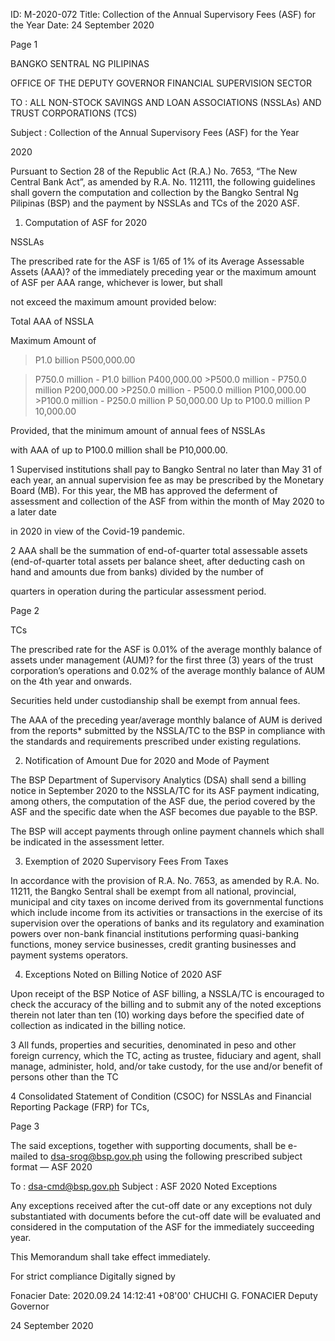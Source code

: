 ID: M-2020-072
Title: Collection of the Annual Supervisory Fees (ASF) for the Year
Date: 24 September 2020

Page 1

BANGKO SENTRAL NG PILIPINAS

OFFICE OF THE DEPUTY GOVERNOR FINANCIAL SUPERVISION SECTOR

TO : ALL NON-STOCK SAVINGS AND LOAN ASSOCIATIONS (NSSLAs) AND TRUST CORPORATIONS (TCS)

Subject : Collection of the Annual Supervisory Fees (ASF) for the Year

2020

Pursuant to Section 28 of the Republic Act (R.A.) No. 7653, “The New Central Bank Act”, as amended by R.A. No. 112111, the following guidelines shall govern the computation and collection by the Bangko Sentral Ng Pilipinas (BSP) and the payment by NSSLAs and TCs of the 2020 ASF.

1. Computation of ASF for 2020

NSSLAs

The prescribed rate for the ASF is 1/65 of 1% of its Average Assessable Assets (AAA)? of the immediately preceding year or the maximum amount of ASF per AAA range, whichever is lower, but shall

not exceed the maximum amount provided below:

Total AAA of NSSLA

Maximum Amount of

>P1.0 billion P500,000.00

>P750.0 million - P1.0 billion P400,000.00 >P500.0 million - P750.0 million P200,000.00 >P250.0 million - P500.0 million P100,000.00 >P100.0 million - P250.0 million P 50,000.00 Up to P100.0 million P 10,000.00

Provided, that the minimum amount of annual fees of NSSLAs

with AAA of up to P100.0 million shall be P10,000.00.

1 Supervised institutions shall pay to Bangko Sentral no later than May 31 of each year, an annual supervision fee as may be prescribed by the Monetary Board (MB). For this year, the MB has approved the deferment of assessment and collection of the ASF from within the month of May 2020 to a later date

in 2020 in view of the Covid-19 pandemic.

2 AAA shall be the summation of end-of-quarter total assessable assets (end-of-quarter total assets per balance sheet, after deducting cash on hand and amounts due from banks) divided by the number of

quarters in operation during the particular assessment period.

Page 2

TCs

The prescribed rate for the ASF is 0.01% of the average monthly balance of assets under management (AUM)? for the first three (3) years of the trust corporation’s operations and 0.02% of the average monthly balance of AUM on the 4th year and onwards.

Securities held under custodianship shall be exempt from annual fees.

The AAA of the preceding year/average monthly balance of AUM is derived from the reports* submitted by the NSSLA/TC to the BSP in compliance with the standards and requirements prescribed under existing regulations.

2. Notification of Amount Due for 2020 and Mode of Payment

The BSP Department of Supervisory Analytics (DSA) shall send a billing notice in September 2020 to the NSSLA/TC for its ASF payment indicating, among others, the computation of the ASF due, the period covered by the ASF and the specific date when the ASF becomes due payable to the BSP.

The BSP will accept payments through online payment channels which shall be indicated in the assessment letter.

3. Exemption of 2020 Supervisory Fees From Taxes

In accordance with the provision of R.A. No. 7653, as amended by R.A. No. 11211, the Bangko Sentral shall be exempt from all national, provincial, municipal and city taxes on income derived from its governmental functions which include income from its activities or transactions in the exercise of its supervision over the operations of banks and its regulatory and examination powers over non-bank financial institutions performing quasi-banking functions, money service businesses, credit granting businesses and payment systems operators.

4. Exceptions Noted on Billing Notice of 2020 ASF

Upon receipt of the BSP Notice of ASF billing, a NSSLA/TC is encouraged to check the accuracy of the billing and to submit any of the noted exceptions therein not later than ten (10) working days before the specified date of collection as indicated in the billing notice.

3 All funds, properties and securities, denominated in peso and other foreign currency, which the TC, acting as trustee, fiduciary and agent, shall manage, administer, hold, and/or take custody, for the use and/or benefit of persons other than the TC

4 Consolidated Statement of Condition (CSOC) for NSSLAs and Financial Reporting Package (FRP) for TCs,

Page 3

The said exceptions, together with supporting documents, shall be e- mailed to dsa-srog@bsp.gov.ph using the following prescribed subject format — ASF 2020<space><BSFI Name><space><Noted Exceptions>

To : dsa-cmd@bsp.gov.ph Subject : ASF 2020 <BSFI Name> Noted Exceptions

Any exceptions received after the cut-off date or any exceptions not duly substantiated with documents before the cut-off date will be evaluated and considered in the computation of the ASF for the immediately succeeding year.

This Memorandum shall take effect immediately.

For strict compliance Digitally signed by

Fonacier Date: 2020.09.24 14:12:41 +08'00' CHUCHI G. FONACIER Deputy Governor

24 September 2020
